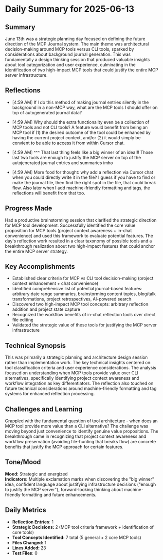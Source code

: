 # Daily Summary for 2025-06-13

## Summary

June 13th was a strategic planning day focused on defining the future direction of the MCP Journal system. The main theme was architectural decision-making around MCP tools versus CLI tools, sparked by considerations about background journal generation. This was fundamentally a design thinking session that produced valuable insights about tool categorization and user experience, culminating in the identification of two high-impact MCP tools that could justify the entire MCP server infrastructure.

## Reflections

- [4:59 AM] If I do this method of making journal entries silently in the background in a non-MCP way, what are the MCP tools I should offer on top of autogenerated journal data?

- [4:59 AM] Why should the extra functionality even be a collection of MCP tools and not CLI tools? A feature would benefit from being an MCP tool if (1) the desired outcome of the tool could be enhanced by having the current project context, and/or (2) it would simply be convient to be able to access it from within Cursor chat.

- [4:59 AM] ^^^ That last thing feels like a big winner of an idea!!! Those last two tools are enough to justify the MCP server on top of the autojenerated journal entries and summaries imho

- [4:59 AM] More food for thought: why add a reflection via Cursor chat when you could directly write it in the file? I guess if you have to find or make the journal file, then find the right spot in the file, that could break flow. Also later when I add machine-friendly formatting and tags, the reflections will benefit from that too.

## Progress Made

Had a productive brainstorming session that clarified the strategic direction for MCP tool development. Successfully identified the core value proposition for MCP tools (project context awareness + in-chat convenience) and used this framework to evaluate potential features. The day's reflection work resulted in a clear taxonomy of possible tools and a breakthrough realization about two high-impact features that could anchor the entire MCP server strategy.

## Key Accomplishments

- Established clear criteria for MCP vs CLI tool decision-making (project context enhancement + chat convenience)
- Identified comprehensive list of potential journal-based features: arbitrary date range summaries, brainstorming content topics, blog/talk transformations, project retrospectives, AI-powered search
- Discovered two high-impact MCP tool concepts: arbitrary reflection addition and project state capture
- Recognized the workflow benefits of in-chat reflection tools over direct file editing
- Validated the strategic value of these tools for justifying the MCP server infrastructure

## Technical Synopsis

This was primarily a strategic planning and architecture design session rather than implementation work. The key technical insights centered on tool classification criteria and user experience considerations. The analysis focused on understanding when MCP tools provide value over CLI alternatives, specifically identifying project context awareness and workflow integration as key differentiators. The reflection also touched on future technical considerations around machine-friendly formatting and tag systems for enhanced reflection processing.

## Challenges and Learning

Grappled with the fundamental question of tool architecture - when does an MCP tool provide more value than a CLI alternative? The challenge was moving beyond just convenience to identify genuine value propositions. The breakthrough came in recognizing that project context awareness and workflow preservation (avoiding file-hunting that breaks flow) are concrete benefits that justify the MCP approach for certain features.

## Tone/Mood

**Mood:** Strategic and energized  
**Indicators:** Multiple exclamation marks when discovering the "big winner" idea, confident language about justifying infrastructure decisions ("enough to justify the MCP server"), forward-looking thinking about machine-friendly formatting and future enhancements.

## Daily Metrics

- **Reflection Entries:** 1
- **Strategic Decisions:** 2 (MCP tool criteria framework + identification of core tools)
- **Tool Concepts Identified:** 7 total (5 general + 2 core MCP tools)
- **Files Changed:** 1
- **Lines Added:** 23
- **Test Files:** 0 